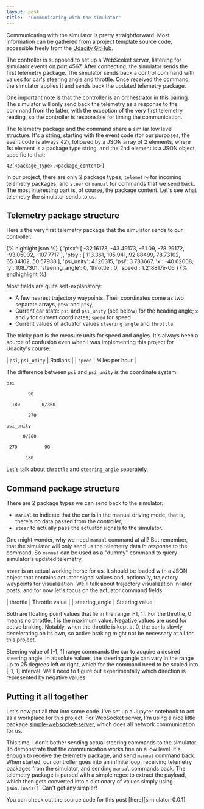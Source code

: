 ```yaml
---
layout: post
title:  "Communicating with the simulator"
---
```

Communicating with the simulator is pretty straightforward. Most information can be gathered from a project template source code, accessible freely from the [Udacity GitHub][udacity-github]. 

The controller is supposed to set up a WebScoket server, listening for simulator events on port 4567. After connecting, the simulator sends the first telemetry package. The simulator sends back a control command with values for car's steering angle and throttle. Once received the command, the simulator applies it and sends back the updated telemetry package. 

One important note is that the controller is an orchestrator in this pairing. The simulator will only send back the telemetry as a response to the command from the latter, with the exception of the very first telemetry reading, so the controller is responsible for timing the communication.

The telemetry package and the command share a similar low level structure. It's a string, starting with the event code (for our purposes, the event code is always *42*), followed by a JSON array of 2 elements, where 1st element is a package type string, and the 2nd element is a JSON object, specific to that: 

```
42[<package_type>,<package_content>]
```
In our project, there are only 2 package types, `telemetry` for incoming telemetry packages, and `steer` or `manual` for commands that we send back. The most interesting part is, of course, the package content. Let's see what telemetry the simulator sends to us.

## Telemetry package structure

Here's the very first telemetry package that the simulator sends to our controller. 

{% highlight json %}
{
    'ptsx': [
        -32.16173,
        -43.49173,
        -61.09,
        -78.29172,
        -93.05002,
        -107.7717
    ], 
    'ptsy': [
        113.361,
        105.941,
        92.88499,
        78.73102,
        65.34102,
        50.57938
    ], 
    'psi_unity': 4.120315, 
    'psi': 3.733667, 
    'x': -40.62008, 
    'y': 108.7301, 
    'steering_angle': 0, 
    'throttle': 0, 
    'speed': 1.218817e-06
}
{% endhighlight %}

Most fields are quite self-explanatory:
* A few nearest trajectory waypoints. Their coordinates come as two separate arrays, `ptsx` and `ptsy`;
* Current car state: `psi` and `psi_unity` (see below) for the heading angle; `x` and `y` for current coordinates; `speed` for speed.
* Current values of actuator values `steering_angle` and `throttle`.

The tricky part is the measure units for speed and angles. It's always been a source of confusion even when I was implementing this project for Udacity's course:

| `psi`, `psi_unity` | Radians |
| `speed` | Miles per hour | 

The difference between `psi` and `psi_unity` is the coordinate system: 

`psi`
```
        90

  180        0/360

        270
```

`psi_unity`
```
      0/360
 
 270          90
 
       180
```

Let's talk about `throttle` and `steering_angle` separately.

## Command package structure 

There are 2 package types we can send back to the simulator: 
* `manual` to indicate that the car is in the manual driving mode, that is, there's no data passed from the controller;
* `steer` to actually pass the actuator signals to the simulator. 

One might wonder, why we need `manual` command at all? But remember, that the simulator will only send us the telemetry data *in response* to the command. So `manual` can be used as a "dummy" command to query simulator's updated telemetry. 

`steer` is an actual working horse for us. It should be loaded with a JSON object that contains actuator signal values and, optionally, trajectory waypoints for visualization. We'll talk about trajectory visualization in later posts, and for now let's focus on the actuator command fields: 

| throttle | Throttle value |
| steering_angle | Steering value | 

Both are floating point values that lie in the range [-1, 1]. For the throttle, 0 means no throttle, 1 is the maximum value. Negative values are used for active braking. Notably, when the throttle is kept at 0, the car is slowly decelerating on its own, so active braking might not be necessary at all for this project. 

Steering value of [-1, 1] range commands the car to acquire a desired steering angle. In absolute values, the steering angle can vary in the range up to 25 degrees left or right, which for the command need to be scaled into [-1, 1] interval. We'll need to figure out experimentally which direction is represented by negative values. 

## Putting it all together

Let's now put all that into some code. I've set up a Jupyter notebook to act as a workplace for this project. For WebSocket server, I'm using a nice little package [simple-websocket-server][websocket-package], which does all network communication for us. 

This time, I don't bother sending actual steering commands to the simulator. To demonstrate that the communication works fine on a low level, it's enough to receive the telemetry package, and send `manual` command back. When started, our controller goes into an infinite loop, receiving telemetry packages from the simulator, and sending `manual` commands back. The telemetry package is parsed with a simple regex to extract the payload, which then gets converted into a dictionary of values simply using `json.loads()`. Can't get any simpler! 

You can check out the source code for this post [here][sim  ulator-0.0.1].

[udacity-github]: https://github.com/udacity/CarND-MPC-Project
[websocket-package]: https://github.com/dpallot/simple-websocket-server
[simulator-0.0.1]: https://github.com/tindandelion/driving-carla/blob/0.0.1/udacity_simulator.ipynb
